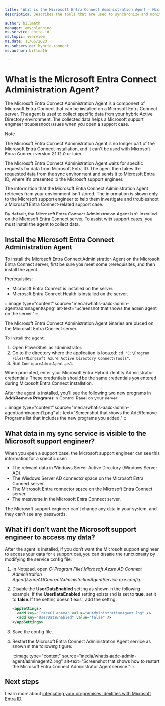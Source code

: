 ```yaml
---
title: 'What is the Microsoft Entra Connect Administration Agent - Microsoft Entra Connect'
description: Describes the tools that are used to synchronize and monitor your on-premises environment with Microsoft Entra ID.

author: billmath
manager: amycolannino
ms.service: entra-id
ms.topic: overview
ms.date: 11/06/2023
ms.subservice: hybrid-connect
ms.author: billmath

---
```


# What is the Microsoft Entra Connect Administration Agent?

The Microsoft Entra Connect Administration Agent is a component of Microsoft Entra Connect that can be installed on a Microsoft Entra Connect server. The agent is used to collect specific data from your hybrid Active Directory environment. The collected data helps a Microsoft support engineer troubleshoot issues when you open a support case.

> [!NOTE]
> The Microsoft Entra Connect Administration Agent is no longer part of the Microsoft Entra Connect installation, and it can't be used with Microsoft Entra Connect version 2.1.12.0 or later.

The Microsoft Entra Connect Administration Agent waits for specific requests for data from Microsoft Entra ID.  The agent then takes the requested data from the sync environment and sends it to Microsoft Entra ID, where it's presented to the Microsoft support engineer.

The information that the Microsoft Entra Connect Administration Agent retrieves from your environment isn't stored. The information is shown only to the Microsoft support engineer to help them investigate and troubleshoot a Microsoft Entra Connect-related support case.

By default, the Microsoft Entra Connect Administration Agent isn't installed on the Microsoft Entra Connect server. To assist with support cases, you must install the agent to collect data.

<a name='install-the-azure-ad-connect-administration-agent'></a>

## Install the Microsoft Entra Connect Administration Agent

To install the Microsoft Entra Connect Administration Agent on the Microsoft Entra Connect server, first be sure you meet some prerequisites, and then install the agent.

Prerequisites:

- Microsoft Entra Connect is installed on the server.
- Microsoft Entra Connect Health is installed on the server.

:::image type="content" source="media/whatis-aadc-admin-agent/adminagent0.png" alt-text="Screenshot that shows the admin agent on the server.":::

The Microsoft Entra Connect Administration Agent binaries are placed on the Microsoft Entra Connect server.

To install the agent:

1. Open PowerShell as administrator.
1. Go to the directory where the application is located: `cd "C:\Program Files\Microsoft Azure Active Directory Connect\Tools"`.
1. Run `ConfigureAdminAgent.ps1`.

When prompted, enter your Microsoft Entra Hybrid Identity Administrator credentials. These credentials should be the same credentials you entered during Microsoft Entra Connect installation.

After the agent is installed, you'll see the following two new programs in **Add/Remove Programs** in Control Panel on your server:

:::image type="content" source="media/whatis-aadc-admin-agent/adminagent1.png" alt-text="Screenshot that shows the Add/Remove Programs list that includes the new programs you added.":::

## What data in my sync service is visible to the Microsoft support engineer?

When you open a support case, the Microsoft support engineer can see this information for a specific user:

- The relevant data in Windows Server Active Directory (Windows Server AD).
- The Windows Server AD connector space on the Microsoft Entra Connect server.
- The Microsoft Entra connector space on the Microsoft Entra Connect server.
- The metaverse in the Microsoft Entra Connect server.

The Microsoft support engineer can't change any data in your system, and they can't see any passwords.

## What if I don't want the Microsoft support engineer to access my data?

After the agent is installed, if you don't want the Microsoft support engineer to access your data for a support call, you can disable the functionality by modifying the service config file:

1. In Notepad, open *C:\Program Files\Microsoft Azure AD Connect Administration Agent\AzureADConnectAdministrationAgentService.exe.config*.
1. Disable the **UserDataEnabled** setting as shown in the following example. If the **UserDataEnabled** setting exists and is set to **true**, set it to **false**. If the setting doesn't exist, add the setting.

    ```xml
    <appSettings>
      <add key="TraceFilename" value="ADAdministrationAgent.log" />
      <add key="UserDataEnabled" value="false" />
    </appSettings>
    ```

1. Save the config file.
1. Restart the Microsoft Entra Connect Administration Agent service as shown in the following figure:

   :::image type="content" source="media/whatis-aadc-admin-agent/adminagent2.png" alt-text="Screenshot that shows how to restart the Microsoft Entra Connect Administrator Agent service.":::

## Next steps

Learn more about [integrating your on-premises identities with Microsoft Entra ID](../whatis-hybrid-identity.md).
